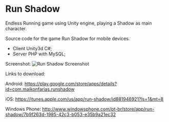 Run Shadow
=========

Endless Running game using Unity engine, playing a Shadow as main character.

Source code for the game Run Shadow for mobile devices.
- Client Unity3d C#;
- Server PHP with MySQL;

Screenshot:
![Run Shadow Screenshot](http://maikonfarias.com/blog/wp-content/uploads/2014/08/Screenshot_2014-08-31-19-45-51.png)

Links to download:

Android:
https://play.google.com/store/apps/details?id=com.maikonfarias.runshadow

iOS:
https://itunes.apple.com/us/app/run-shadow/id881946921?ls=1&mt=8

Windows Phone:
http://www.windowsphone.com/pt-br/store/app/run-shadow/7b9f263d-1985-42c3-b053-e35b9a21ec32